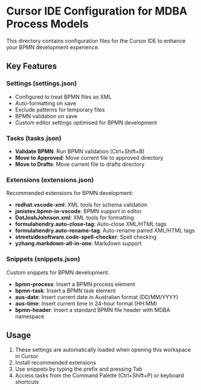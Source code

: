 # Cursor IDE Configuration for MDBA Process Models

This directory contains configuration files for the Cursor IDE to enhance your BPMN development experience.

## Key Features

### Settings (settings.json)

- Configured to treat BPMN files as XML
- Auto-formatting on save
- Exclude patterns for temporary files
- BPMN validation on save
- Custom editor settings optimised for BPMN development

### Tasks (tasks.json)

- **Validate BPMN**: Run BPMN validation (Ctrl+Shift+B)
- **Move to Approved**: Move current file to approved directory
- **Move to Drafts**: Move current file to drafts directory

### Extensions (extensions.json)

Recommended extensions for BPMN development:

- **redhat.vscode-xml**: XML tools for schema validation
- **janistev.bpmn-io-vscode**: BPMN support in editor
- **DotJoshJohnson.xml**: XML tools for formatting
- **formulahendry.auto-close-tag**: Auto-close XML/HTML tags
- **formulahendry.auto-rename-tag**: Auto-rename paired XML/HTML tags
- **streetsidesoftware.code-spell-checker**: Spell checking
- **yzhang.markdown-all-in-one**: Markdown support

### Snippets (snippets.json)

Custom snippets for BPMN development:

- **bpmn-process**: Insert a BPMN process element
- **bpmn-task**: Insert a BPMN task element
- **aus-date**: Insert current date in Australian format (DD/MM/YYYY)
- **aus-time**: Insert current time in 24-hour format (HH:MM)
- **bpmn-header**: Insert a standard BPMN file header with MDBA namespace

## Usage

1. These settings are automatically loaded when opening this workspace in Cursor
2. Install recommended extensions
3. Use snippets by typing the prefix and pressing Tab
4. Access tasks from the Command Palette (Ctrl+Shift+P) or keyboard shortcuts 